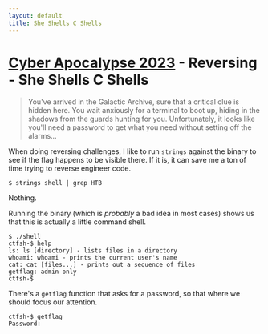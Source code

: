 ```yaml
---
layout: default
title: She Shells C Shells
---
```


# [Cyber Apocalypse 2023](index.md) - Reversing - She Shells C Shells

> You've arrived in the Galactic Archive, sure that a critical clue is hidden here. You wait anxiously for a terminal to boot up, hiding in the shadows from the guards hunting for you. Unfortunately, it looks like you'll need a password to get what you need without setting off the alarms...

When doing reversing challenges, I like to run `strings` against the binary to see if the flag happens to be visible there. If it is, it can save me a ton of time trying to reverse engineer code.

```
$ strings shell | grep HTB

```
Nothing.

Running the binary (which is _probably_ a bad idea in most cases) shows us that this is actually a little command shell.

```
$ ./shell
ctfsh-$ help
ls: ls [directory] - lists files in a directory
whoami: whoami - prints the current user's name
cat: cat [files...] - prints out a sequence of files
getflag: admin only
ctfsh-$
```
There's a `getflag` function that asks for a password, so that where we should focus our attention.

```
ctfsh-$ getflag
Password:
```
